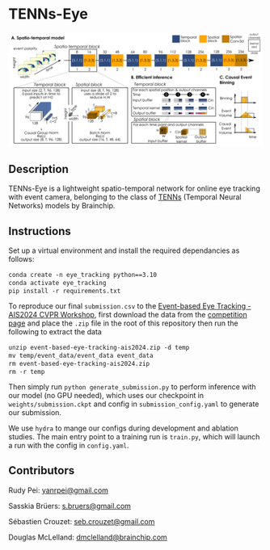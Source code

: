 # TENNs-Eye

![network](network_architecture.png)

## Description

TENNs-Eye is a lightweight spatio-temporal network for online eye tracking with event camera, belonging to the class of [TENNs](https://brainchip.com/tenns-a-new-approach-to-streaming-and-sequential-data/) (Temporal Neural Networks) models by Brainchip.

## Instructions

Set up a virtual environment and install the required dependancies as follows:
```
conda create -n eye_tracking python==3.10
conda activate eye_tracking
pip install -r requirements.txt
```

To reproduce our final `submission.csv` to the [Event-based Eye Tracking - AIS2024 CVPR Workshop](https://www.kaggle.com/competitions/event-based-eye-tracking-ais2024/data), 
first download the data from the [competition page](https://www.kaggle.com/competitions/event-based-eye-tracking-ais2024/data) 
and place the `.zip` file in the root of this repository then run the following to extract the data
```
unzip event-based-eye-tracking-ais2024.zip -d temp
mv temp/event_data/event_data event_data
rm event-based-eye-tracking-ais2024.zip
rm -r temp
```

Then simply run `python generate_submission.py` to perform inference with our model (no GPU needed), which uses our checkpoint 
in `weights/submission.ckpt` and config in `submission_config.yaml` to generate our submission.

We use `hydra` to mange our configs during development and ablation studies. The main entry point to a training run is `train.py`, 
which will launch a run with the config in `config.yaml`.

## Contributors

Rudy Pei: yanrpei@gmail.com

Sasskia Brüers: s.bruers@gmail.com

Sébastien Crouzet: seb.crouzet@gmail.com

Douglas McLelland: dmclelland@brainchip.com
